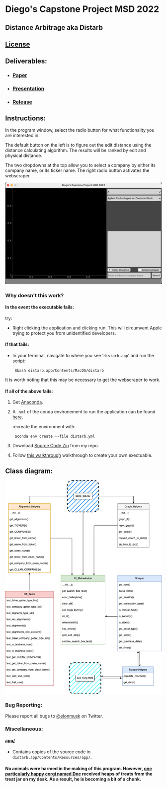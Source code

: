 # Diego's Capstone Project MSD 2022

## Distance Arbitrage aka Distarb

## [License](https://github.com/Daegybyte/distarb/blob/main/LICENSE)

## Deliverables:
	
* ### [Paper](https://github.com/Daegybyte/distarb/tree/main/paper/)

* ### [Presentation](https://youtu.be/1874lj_r0Ko)

* ### [Release](https://github.com/Daegybyte/distarb/releases)


## Instructions:

In the program window, select the radio button for what functionality you are interested in. 

The default button on the left is to figure out the edit distance using the distance calculating algorithm. The results will be ranked by edit and physical distance. 

The two dropdowns at the top allow you to select a company by either its company name, or its ticker name. The right radio button activates the webscraper.

![app](app_screen.png)

### Why doesn't this work?


#### In the event the executable fails:
 try:
 
 - Right clicking the application and clicking run. This will circumvent Apple trying to protect you from unidentified developers.

#### If that fails:

 - In your terminal, navigate to where you see '`distarb.app`' and run the script: 
 
 		$bash distarb.app/Contents/MacOS/distarb
 
It is worth noting that this may be necessary to get the webscraper to work.
 
 
#### If all of the above fails:

1. Get [Anaconda](https://anaconda.org/).

2. A `.yml` of the conda environement to run the application can be found [here](https://anaconda.org/daegybyte/distarb).

	recreate the environment with:
	
		$conda env create --file distarb.yml

3. Download [Source Code Zip](https://github.com/Daegybyte/distarb/releases/tag/v1.1.1) from my repo.

4. Follow [this walkthrough](https://dschreij.github.io/how-to/package-anaconda-environments-as-apps) walkthrough to create your own exectuable. 

## Class diagram:

![diagram](distance_arbitrage.drawio.png)

### Bug Reporting:

Please report all bugs to [@elonmusk](https://twitter.com/elonmusk/with_replies?lang=en) on Twitter.

### Miscellaneous:


#### [app/](https://github.com/Daegybyte/distarb/tree/main/app)

* Contains copies of the source code in `distarb.app/Contents/Resources/app/`.

 
#### No animals were harmed in the making of this program. However, [one particularly happy corgi named Doc](https://www.youtube.com/watch?v=dQw4w9WgXcQ) received heaps of treats from the treat jar on my desk. As a result, he is becoming a bit of a chunk. 